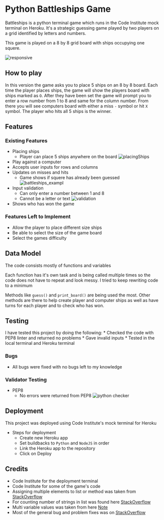 # Python Battleships Game
Battleships is a python terminal game which runs in the Code Institute mock terminal on Heroku.
It's a strategic guessing game played by two players on a grid identified by letters and numbers.

This game is played on a 8 by 8 grid board with ships occupying one squere.

![responsive](https://user-images.githubusercontent.com/109754892/219420470-fa96b17b-7a9d-4556-a278-b25961360936.png)
## How to play
In this version the game asks you to place 5 ships on an 8 by 8 board.
Each time the player places ships, the game will show the players board
with ships marked as `O`. 
After they have been set the game will prompt you to enter a row
number from 1 to 8 and same for the column number. From there you will see computers board with either a miss 
`-` symbol or hit `X` symbol. The player who hits all 5 ships is the winner.
## Features
### Existing Features
* Placing ships
    * Player can place 5 ships anywhere on the board
    ![placingShips](https://user-images.githubusercontent.com/109754892/219425692-a69d1678-dd22-404f-a3d3-203d2b9dd7cb.png)
* Play against a computer
* Accepts user inputs for rows and columns
* Updates on misses and hits
    * Game shows if squere has already been guessed
    ![battleships_exampl](https://user-images.githubusercontent.com/109754892/219428213-264da177-9e21-4369-8d28-4e5bf37b8502.png)
* Input validation
    * Can only enter a number between 1 and 8
    * Cannot be a letter or text
    ![validation](https://user-images.githubusercontent.com/109754892/219428763-3210085e-1522-4f92-8e36-45589f7804a5.png)
* Shows who has won the game
### Features Left to Implement
* Allow the player to place different size ships
* Be able to select the size of the game board
* Select the games difficulty
## Data Model
The code consists mostly of functions and variables

Each function has it's own task and is being called multiple times so the code does not have to repeat and look messy. 
I tried to keep rewriting code to a minimum

Methods like `guess()` and `print_board()` are being used the most. 
Other methods are there to help create player and computer ships as well as have turns for each player and to check who has won.
## Testing
I have tested this project by doing the following:
    * Checked the code with PEP8 linter and returned no problems
    * Gave invalid inputs 
    * Tested in the local terminal and Heroku terminal
### Bugs
* All bugs were fixed with no bugs left to my knowledge
### Validator Testing
* PEP8
    * No errors were returned from PEP8
    ![python checker](https://user-images.githubusercontent.com/109754892/219438132-7585741a-faef-47e7-b2b8-042e0df99db0.png)
## Deployment
This project was deployed using Code Institute's mock terminal for Heroku
* Steps for deployment
    * Create new Heroku app
    * Set buildbacks to `Python` and `NodeJS` in order
    * Link the Heroku app to the repository
    * Click on Deploy
## Credits
* Code Institute for the deployment terminal
* Code Institute for some of the game's code
* Assigning multiple elements to list or method was taken from [StackOverflow](https://stackoverflow.com/questions/58921574/python-assign-value-to-multiple-list-elements)
* For counting number of strings in list was found here [StackOverflow](https://stackoverflow.com/questions/60120709/counting-of-elements-strings-in-list-python)
* Multi variable values was taken from here [Note](https://note.nkmk.me/en/python-multi-variables-values/)
* Most of the general bug and problem fixes was on [StackOverflow](https://stackoverflow.com/)
